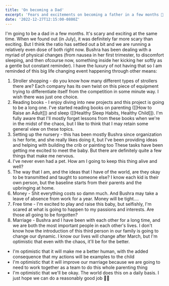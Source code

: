 ```yaml
---
title: 'On becoming a Dad'
excerpt: 'Fears and excitements on becoming a father in a few months 😬'
date: '2022-12-27T12:15:00-0800Z'
---
```


I'm going to be a dad in a few months. It's scary and exciting at the same time. When we found out (in July), it was definitely far more scary than exciting. But I think the ratio has settled out a bit and we are running a relatively even dose of both right now.
Bushra has been dealing with a myriad of physical changes (from nausea in her first trimester, to discomfort sleeping, and then ofcourse now, something inside her kicking her softly as a gentle but constant reminder). I have the luxury of not having that so I am reminded of this big life changing event happening through other means:
1. Stroller shopping - do you know how many different types of strollers there are? Each company has its own twist on this piece of equipment trying to differentiate itself from the competition in some minute way. I wish there was just one choice. 
2. Reading books - I enjoy diving into new projects and this project is going to be a long one. I've started reading books on parenting ([[How to Raise an Adult]]) and sleep ([[Healthy Sleep Habits, Healthy Child]]). I'm fully aware that I'll mostly forget lessons from these books when we're in the midst of the chaos, but I like to think that I may retain some general view on these topics.
3. Setting up the nursery - this has been mostly Bushra since organization is her forte, and she really likes doing it, but I've been providing ideas and helping with building the crib or painting too
These tasks have been getting me excited to meet the baby. But there are definitely quite a few things that make me nervous.
1. I've never even had a pet. How am I going to keep this thing alive and well? 
2. The way that I am, and the ideas that I have of the world, are they okay to be transmitted and taught to someone else? I know each kid is their own person, but the baseline starts from their parents and the upbringing at home.
3. Money - Shit everything costs so damn much. And Bushra may take a leave of absence from work for a year. Money will be tight....
4. Free time - I'm excited to play and raise this baby, but selfishly, I'm scared at what is going to happen to my passions and interests. Are those all going to be forgotten?
5. Marriage - Bushra and I have been with each other for a long time, and we are both the most important people in each other's lives. I don't know how the introduction of this third person in our family is going to change our dynamic.
I know our lives will change after March, but I'm optimistic that even with the chaos, it'll be for the better.
* I'm optimistic that it will make me a better human, with the added consequence that my actions will be examples to the child
* I'm optimistic that it will improve our marriage because we are going to need to work together as a team to do this whole parenting thing
* I'm optimistic that we'll be okay. The world does this on a daily basis. I just hope we can do a reasonably good job 🤞🏼